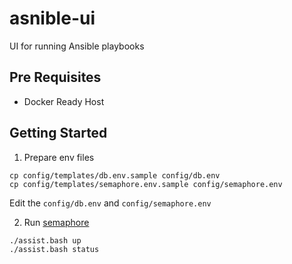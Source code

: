 # asnible-ui

UI for running Ansible playbooks

## Pre Requisites

* Docker Ready Host

## Getting Started 

1. Prepare env files 

```
cp config/templates/db.env.sample config/db.env
cp config/templates/semaphore.env.sample config/semaphore.env
```

Edit the `config/db.env` and `config/semaphore.env`

2. Run [semaphore](https://docs.ansible-semaphore.com/) 

```
./assist.bash up  
./assist.bash status
```